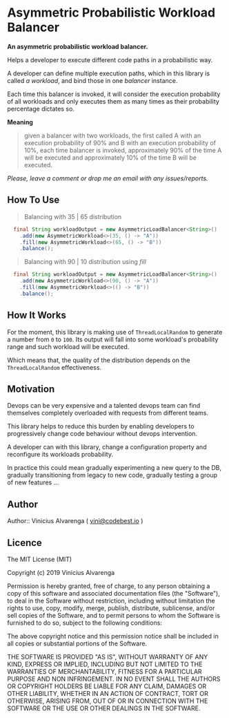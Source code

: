 # Asymmetric Probabilistic Workload Balancer

**An asymmetric probabilistic workload balancer.**

Helps a developer to execute different code paths in a probabilistic way. 

A developer can define multiple execution paths, which in this library is called *a workload*, and bind those in one *balancer* instance.
 
Each time this balancer is invoked, it will consider the execution probability of all workloads and only executes them as 
many times as their probability percentage dictates so.  

**Meaning**
> given a balancer with two workloads, the first called A with an execution probability of 90% and B with an execution probability of 10%, 
each time balancer is invoked, approximately 90% of the time A will be executed and approximately 10% of the time B will be executed.


*Please, leave a comment or drop me an email with any issues/reports.*

## How To Use

> Balancing with 35 | 65 distribution
```java
  final String workloadOutput = new AsymmetricLoadBalancer<String>()
    .add(new AsymmetricWorkload<>(35, () -> "A"))
    .fill(new AsymmetricWorkload<>(65, () -> "B"))
    .balance();
```
> Balancing with 90 | 10 distribution using *fill*
```java
  final String workloadOutput = new AsymmetricLoadBalancer<String>()
    .add(new AsymmetricWorkload<>(90, () -> "A"))
    .fill(new AsymmetricWorkload<>(() -> "B"))
    .balance();
```
## How It Works

For the moment, this library is making use of `ThreadLocalRandom` to generate a number from `0` to `100`. 
Its output will fall into some workload's probability range and such workload will be executed.

Which means that, the quality of the distribution depends on the `ThreadLocalRandom` effectiveness.

## Motivation

Devops can be very expensive and a talented devops team can find themselves completely overloaded with
requests from different teams. 

This library helps to reduce this burden by enabling developers to progressively change code behaviour without
devops intervention. 

A developer can with this library, change a configuration property and reconfigure its workloads probability.

In practice this could mean gradually experimenting a new query to the DB, gradually transitioning from legacy to new code, 
gradually testing a group of new features ... 
 

## Author

Author:: Vinicius Alvarenga ( <a href="mailto:vini@codebest.io">vini@codebest.io</a> )

## Licence

The MIT License (MIT)

Copyright (c) 2019 Vinicius Alvarenga

Permission is hereby granted, free of charge, to any person obtaining a copy
of this software and associated documentation files (the "Software"), to deal
in the Software without restriction, including without limitation the rights
to use, copy, modify, merge, publish, distribute, sublicense, and/or sell
copies of the Software, and to permit persons to whom the Software is
furnished to do so, subject to the following conditions:

The above copyright notice and this permission notice shall be included in all
copies or substantial portions of the Software.

THE SOFTWARE IS PROVIDED "AS IS", WITHOUT WARRANTY OF ANY KIND, EXPRESS OR
IMPLIED, INCLUDING BUT NOT LIMITED TO THE WARRANTIES OF MERCHANTABILITY,
FITNESS FOR A PARTICULAR PURPOSE AND NON INFRINGEMENT. IN NO EVENT SHALL THE
AUTHORS OR COPYRIGHT HOLDERS BE LIABLE FOR ANY CLAIM, DAMAGES OR OTHER
LIABILITY, WHETHER IN AN ACTION OF CONTRACT, TORT OR OTHERWISE, ARISING FROM,
OUT OF OR IN CONNECTION WITH THE SOFTWARE OR THE USE OR OTHER DEALINGS IN THE
SOFTWARE.

